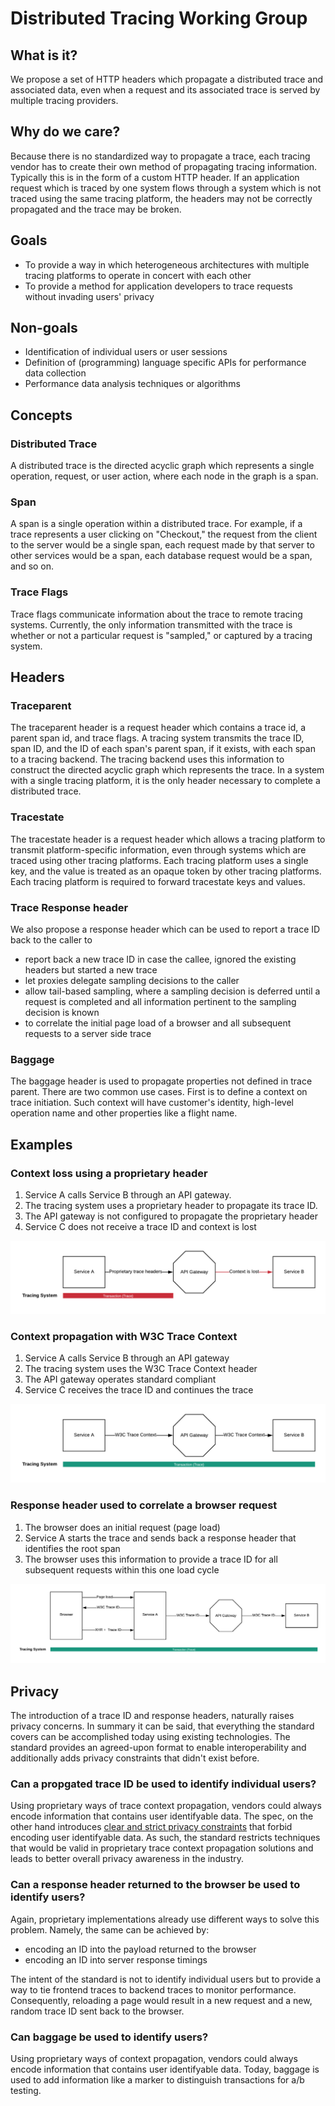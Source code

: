 # Distributed Tracing Working Group

## What is it?

We propose a set of HTTP headers which propagate a distributed trace and associated data, even when a request and its associated trace is served by multiple tracing providers.

## Why do we care?

Because there is no standardized way to propagate a trace, each tracing vendor has to create their own method of propagating tracing information. Typically this is in the form of a custom HTTP header. If an application request which is traced by one system flows through a system which is not traced using the same tracing platform, the headers may not be correctly propagated and the trace may be broken.

## Goals

- To provide a way in which heterogeneous architectures with multiple tracing platforms to operate in concert with each other
- To provide a method for application developers to trace requests without invading users' privacy

## Non-goals
- Identification of individual users or user sessions
- Definition of (programming) language specific APIs for performance data collection
- Performance data analysis techniques or algorithms

## Concepts

### Distributed Trace
A distributed trace is the directed acyclic graph which represents a single operation, request, or user action, where each node in the graph is a span.

### Span
A span is a single operation within a distributed trace. For example, if a trace represents a user clicking on "Checkout," the request from the client to the server would be a single span, each request made by that server to other services would be a span, each database request would be a span, and so on.

### Trace Flags
Trace flags communicate information about the trace to remote tracing systems. Currently, the only information transmitted with the trace is whether or not a particular request is "sampled," or captured by a tracing system.

## Headers

### Traceparent

The traceparent header is a request header which contains a trace id, a parent span id, and trace flags. A tracing system transmits the trace ID, span ID, and the ID of each span's parent span, if it exists, with each span to a tracing backend. The tracing backend uses this information to construct the directed acyclic graph which represents the trace. In a system with a single tracing platform, it is the only header necessary to complete a distributed trace.

### Tracestate

The tracestate header is a request header which allows a tracing platform to transmit platform-specific information, even through systems which are traced using other tracing platforms. Each tracing platform uses a single key, and the value is treated as an opaque token by other tracing platforms. Each tracing platform is required to forward tracestate keys and values.

### Trace Response header

We also propose a response header which can be used to report a trace ID back to the caller to
- report back a new trace ID in case the callee, ignored the existing headers but started a new trace
- let proxies delegate sampling decisions to the caller
- allow tail-based sampling, where a sampling decision is deferred until a request is completed and all information pertinent to the sampling decision is known
- to correlate the initial page load of a browser and all subsequent requests to a server side trace

### Baggage

The baggage header is used to propagate properties not defined in trace parent.
There are two common use cases. First is to define a context on trace initiation.
Such context will have customer's identity, high-level operation name and other properties like a flight name.

## Examples

### Context loss using a proprietary header

1. Service A calls Service B through an API gateway.
2. The tracing system uses a proprietary header to propagate its trace ID.
3. The API gateway is not configured to propagate the proprietary header
4. Service C does not receive a trace ID and context is lost

![Context loss due to a middleware](./assets/explainer_context_loss.png "Context loss due to a middleware")

### Context propagation with W3C Trace Context
1. Service A calls Service B through an API gateway
2. The tracing system uses the W3C Trace Context header
3. The API gateway operates standard compliant
4. Service C receives the trace ID and continues the trace

![Context propagation through a standard compliant middleware](./assets/explainer_context_preserved.png "Context propagation through a standard compliant middleware")

### Response header used to correlate a browser request
1. The browser does an initial request (page load)
2. Service A starts the trace and sends back a response header that identifies the root span
3. The browser uses this information to provide a trace ID for all subsequent requests within this one load cycle

![Context propagation for browsers via response header](./assets/explainer_browser_responseheader.png "Context propagation for browsers via response header")

## Privacy
The introduction of a trace ID and response headers, naturally raises privacy concerns.
In summary it can be said, that everything the standard covers can be accomplished today
using existing technologies.
The standard provides an agreed-upon format to enable interoperability and additionally
adds privacy constraints that didn't exist before.

### Can a propgated trace ID be used to identify individual users?
Using proprietary ways of trace context propagation, vendors could always encode
information that contains user identifyable data.
The spec, on the other hand introduces [clear and strict privacy constraints](https://www.w3.org/TR/trace-context/#privacy-of-traceparent-field) that
forbid encoding user identifyable data.
As such, the standard restricts techniques that would be valid in proprietary trace context propagation solutions and leads
to better overall privacy awareness in the industry.

### Can a response header returned to the browser be used to identify users?
Again, proprietary implementations already use different ways to solve this problem.
Namely, the same can be achieved by:
- encoding an ID into the payload returned to the browser
- encoding an ID into server response timings

The intent of the standard is not to identify individual users but to provide a way
to tie frontend traces to backend traces to monitor performance.
Consequently, reloading a page would result in a new request and a new, random trace
ID sent back to the browser.

### Can baggage be used to identify users?
Using proprietary ways of context propagation, vendors could always encode
information that contains user identifyable data.
Today, baggage is used to add information like a marker to distinguish transactions for
a/b testing.
